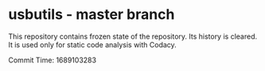 # usbutils - master branch

This repository contains frozen state of the repository.
Its history is cleared. It is used only for static code
analysis with Codacy.

Commit Time: 1689103283